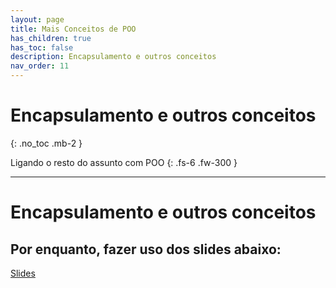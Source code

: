 ```yaml
---
layout: page
title: Mais Conceitos de POO
has_children: true
has_toc: false
description: Encapsulamento e outros conceitos
nav_order: 11
---
```


# Encapsulamento e outros conceitos
{: .no_toc .mb-2 }

Ligando o resto do assunto com POO
{: .fs-6 .fw-300 }

---

# Encapsulamento e outros conceitos

## Por enquanto, fazer uso dos slides abaixo:

[Slides](https://docs.google.com/presentation/d/1ZKOCTtnZ_p-lgFUx5yILSJDpMWkPFwY4L26ZXg5eisA/edit)
